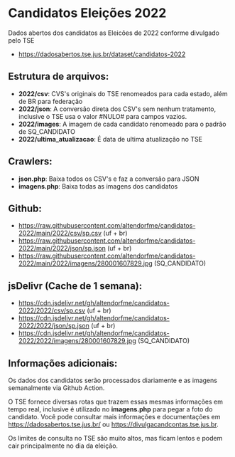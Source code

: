# Candidatos Eleições 2022

Dados abertos dos candidatos as Eleicões de 2022 conforme divulgado pelo TSE
- https://dadosabertos.tse.jus.br/dataset/candidatos-2022

## Estrutura de arquivos:

- **2022/csv**: CVS's originais do TSE renomeados para cada estado, além de BR para federação
- **2022/json**: A conversão direta dos CSV's sem nenhum tratamento, inclusive o TSE usa o valor #NULO# para campos vazios.
- **2022/images**: A imagem de cada candidato renomeado para o padrão de SQ_CANDIDATO
- **2022/ultima_atualizacao**: É data de ultima atualização no TSE

## Crawlers:

- **json.php**: Baixa todos os CSV's e faz a conversão para JSON
- **imagens.php**: Baixa todas as imagens dos candidatos

## Github:

- https://raw.githubusercontent.com/altendorfme/candidatos-2022/main/2022/csv/sp.csv (uf + br)
- https://raw.githubusercontent.com/altendorfme/candidatos-2022/main/2022/json/sp.json (uf + br)
- https://raw.githubusercontent.com/altendorfme/candidatos-2022/main/2022/imagens/280001607829.jpg (SQ_CANDIDATO)

## jsDelivr (Cache de 1 semana):

- https://cdn.jsdelivr.net/gh/altendorfme/candidatos-2022/2022/csv/sp.csv (uf + br)
- https://cdn.jsdelivr.net/gh/altendorfme/candidatos-2022/2022/json/sp.json (uf + br)
- https://cdn.jsdelivr.net/gh/altendorfme/candidatos-2022/2022/imagens/280001607829.jpg (SQ_CANDIDATO)

## Informações adicionais:

Os dados dos candidatos serão processados diariamente e as imagens semanalmente via Github Action.

O TSE fornece diversas rotas que trazem essas mesmas informações em tempo real, inclusive é utilizado no **imagens.php** para pegar a foto do candidato. Você pode consultar mais informações e documentações em https://dadosabertos.tse.jus.br/ ou https://divulgacandcontas.tse.jus.br.

Os limites de consulta no TSE são muito altos, mas ficam lentos e podem cair principalmente no dia da eleição.
